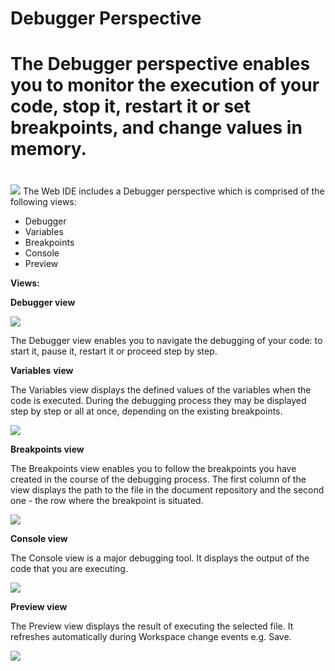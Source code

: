 #
# Debugger Perspective

# The Debugger perspective enables you to monitor the execution of your code, stop it, restart it or set breakpoints, and change values in memory.

#

![](https://github.com/dirigiblelabs/curriculum-2018/blob/master/BogomilaPeneva/main.png)
The Web IDE includes a Debugger perspective which is comprised of the following views:

- Debugger
- Variables
- Breakpoints
- Console
- Preview

**Views:**

**Debugger view**

![](https://github.com/dirigiblelabs/curriculum-2018/blob/master/BogomilaPeneva/debugger.png)

The Debugger view enables you to navigate the debugging of your code: to start it, pause it, restart it or proceed step by step.

**Variables**  **view**

The Variables view displays the defined values of the variables when the code is executed. During the debugging process they may be displayed step by step or all at once, depending on the existing breakpoints.

![](https://github.com/dirigiblelabs/curriculum-2018/blob/master/BogomilaPeneva/variables.png)

**Breakpoints view**

The Breakpoints view enables you to follow the breakpoints you have created in the course of the debugging process. The first column of the view displays the path to the file in the document repository and the second one - the row where the breakpoint is situated.

![](https://github.com/dirigiblelabs/curriculum-2018/blob/master/BogomilaPeneva/breakpoints.png)

**Console view**

The Console view is a major debugging tool. It displays the output of the code that you are executing.

![](https://github.com/dirigiblelabs/curriculum-2018/blob/master/BogomilaPeneva/console.png)

**Preview view**

The Preview view displays the result of executing the selected file. It refreshes automatically during Workspace change events e.g. Save.

![](https://github.com/dirigiblelabs/curriculum-2018/blob/master/BogomilaPeneva/preview.png)




